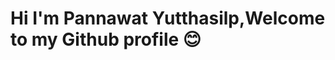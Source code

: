 # Hi I'm Pannawat Yutthasilp,Welcome to my Github profile :blush:

<!---
Lane-Bot/Lane-Bot is a ✨ special ✨ repository because its `README.md` (this file) appears on your GitHub profile.
You can click the Preview link to take a look at your changes.
--->
